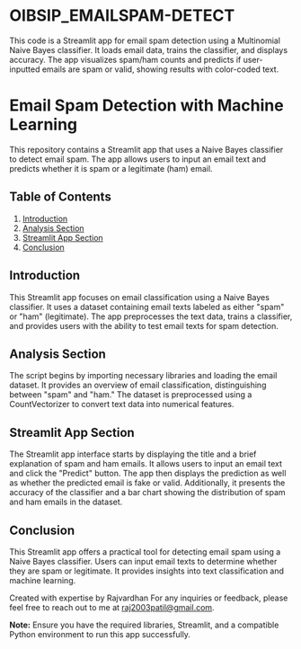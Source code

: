 # OIBSIP_EMAILSPAM-DETECT
This code is a Streamlit app for email spam detection using a Multinomial Naive Bayes classifier. It loads email data, trains the classifier, and displays accuracy. The app visualizes spam/ham counts and predicts if user-inputted emails are spam or valid, showing results with color-coded text.

# Email Spam Detection with Machine Learning

This repository contains a Streamlit app that uses a Naive Bayes classifier to detect email spam. The app allows users to input an email text and predicts whether it is spam or a legitimate (ham) email.

## Table of Contents

1. [Introduction](#introduction)
2. [Analysis Section](#analysis-section)
3. [Streamlit App Section](#streamlit-app-section)
4. [Conclusion](#conclusion)

## Introduction
This Streamlit app focuses on email classification using a Naive Bayes classifier. It uses a dataset containing email texts labeled as either "spam" or "ham" (legitimate). The app preprocesses the text data, trains a classifier, and provides users with the ability to test email texts for spam detection.

## Analysis Section
The script begins by importing necessary libraries and loading the email dataset. It provides an overview of email classification, distinguishing between "spam" and "ham." The dataset is preprocessed using a CountVectorizer to convert text data into numerical features.

## Streamlit App Section
The Streamlit app interface starts by displaying the title and a brief explanation of spam and ham emails. It allows users to input an email text and click the "Predict" button. The app then displays the prediction as well as whether the predicted email is fake or valid. Additionally, it presents the accuracy of the classifier and a bar chart showing the distribution of spam and ham emails in the dataset.

## Conclusion
This Streamlit app offers a practical tool for detecting email spam using a Naive Bayes classifier. Users can input email texts to determine whether they are spam or legitimate. It provides insights into text classification and machine learning.

Created with expertise by  Rajvardhan 
For any inquiries or feedback, please feel free to reach out to me at raj2003patil@gmail.com.

**Note:** Ensure you have the required libraries, Streamlit, and a compatible Python environment to run this app successfully.
